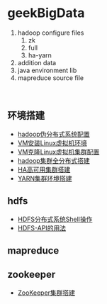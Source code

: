 # geekBigData
1. hadoop configure files
   1. zk
   2. full
   3. ha-yarn
2. addition data 
3. java environment lib
4. mapreduce source file

<br>

## 环境搭建

- [hadoop伪分布式系统配置](https://www.jianshu.com/p/37c698ef01b7)
- [VM安装Linux虚拟机环境](https://www.jianshu.com/p/28cc76683569)
- [VM克隆Linux虚拟机集群配置](https://www.jianshu.com/p/013d57d303a5)
- [hadoop集群全分布式搭建](https://www.jianshu.com/p/c6ad5c6b8027)
- [HA高可用集群搭建](https://www.jianshu.com/p/d79dc75b2928)
- [YARN集群环境搭建](https://www.jianshu.com/p/0ab6b933e76c)


## hdfs
- [HDFS分布式系统Shell操作](https://www.jianshu.com/p/75dbfbe834a6)
- [HDFS-API的用法](https://www.jianshu.com/p/37bf7d4b99c6)

## mapreduce


## zookeeper
- [ZooKeeper集群搭建](https://www.jianshu.com/p/e4877035c68a)




